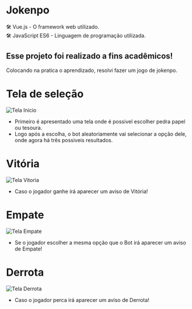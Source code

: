 # Jokenpo

🛠️ Vue.js - O framework web utilizado.\
🛠️ JavaScript ES6 - Linguagem de programação utilizada.

## Esse projeto foi realizado a fins acadêmicos!
 Colocando na pratica o aprendizado, resolvi fazer um jogo de jokenpo.

# Tela de seleção
![Tela Inicio](https://github.com/GuilhermeBotingnon/Curriculo/blob/main/Prot%C3%B3tipo/jokenpo/jokenpoImages/StartScreen.png?raw=true)
- Primeiro é apresentado uma tela onde é possivel escolher pedra papel ou tesoura. <br>
- Logo após a escolha, o bot aleatoriamente vai selecionar a opção dele, onde agora há três possiveis resultados. <br>
# Vitória
  ![Tela Vitoria](https://github.com/GuilhermeBotingnon/Curriculo/blob/main/Prot%C3%B3tipo/jokenpo/jokenpoImages/Win.png?raw=true)
- Caso o jogador ganhe irá aparecer um aviso de Vitória!
# Empate
  ![Tela Empate](https://github.com/GuilhermeBotingnon/Curriculo/blob/main/Prot%C3%B3tipo/jokenpo/jokenpoImages/Draw.png?raw=true)
- Se o jogador escolher a mesma opção que o Bot irá aparecer um aviso de Empate!
# Derrota
  ![Tela Derrota](https://github.com/GuilhermeBotingnon/Curriculo/blob/main/Prot%C3%B3tipo/jokenpo/jokenpoImages/Lose.png?raw=true)
- Caso o jogador perca irá aparecer um aviso de Derrota!
